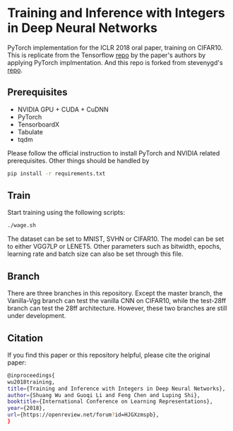 # Training and Inference with Integers in Deep Neural Networks

PyTorch implementation for the ICLR 2018 oral paper, training on CIFAR10. This is replicate from the Tensorflow [repo](https://github.com/boluoweifenda/WAGE) by the paper's authors by applying PyTorch implmentation. And this repo is forked from stevenygd's [repo](https://github.com/stevenygd/WAGE.pytorch).

## Prerequisites
- NVIDIA GPU + CUDA + CuDNN
- PyTorch
- TensorboardX 
- Tabulate
- tqdm

Please follow the official instruction to install PyTorch and NVIDIA related prerequisites. Other things should be handled by
```bash
pip install -r requirements.txt
```

## Train
Start training using the following scripts:
```bash
./wage.sh
```
The dataset can be set to MNIST, SVHN or CIFAR10.
The model can be set to either VGG7LP or LENET5.
Other parameters such as bitwidth, epochs, learning rate and batch size can also be set through this file.

## Branch
There are three branches in this repository. Except the master branch, the Vanilla-Vgg branch can test the vanilla CNN on CIFAR10, while the test-28ff branch can test the 28ff architecture. However, these two branches are still under development.


## Citation
If you find this paper or this repository helpful, please cite the original paper:
```bash
@inproceedings{
wu2018training,
title={Training and Inference with Integers in Deep Neural Networks},
author={Shuang Wu and Guoqi Li and Feng Chen and Luping Shi},
booktitle={International Conference on Learning Representations},
year={2018},
url={https://openreview.net/forum?id=HJGXzmspb},
} 
```



